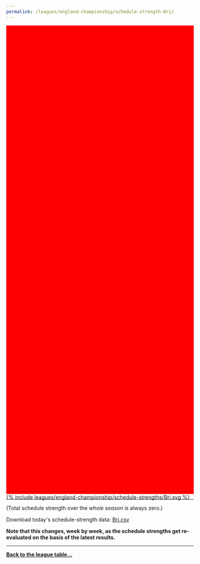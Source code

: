 ```yaml
---
permalink: /leagues/england-championship/schedule-strength-Bri/
---
```


<style>
.svg-wrap {
    background-color:red;
    height:0;
    padding-top:250%; /* 350px/550px */
    position: relative;
}

svg {
    background-color: white;
    height: 100%;
    display:block;
    width: 100%;
    position: absolute;
    top:0;
    left:0;
}
</style>


<div class="svg-wrap">
{% include leagues/england-championship/schedule-strengths/Bri.svg %}
</div>

-----

(Total schedule strength over the *whole season* is always zero.)


Download today's schedule-strength data: [Bri.csv](/assets/leagues/england-premier-league/2019/schedule-strengths/Bri.csv)

**Note that this changes, week by week, as the schedule strengths get re-evaluated on the
basis of the latest results.**

-----

[**Back to the league table...**](/leagues/england-championship)


